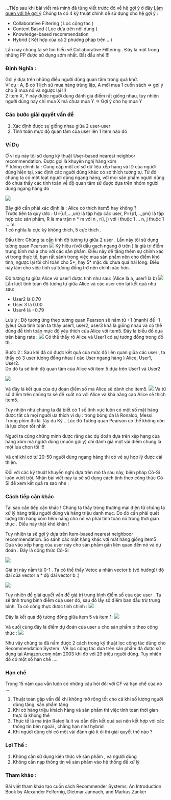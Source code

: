 ...Tiếp sau khi bài viết mà mình đã từng viết trước đó về hệ gợi ý ở đây [Làm quen với hệ gợi ý](https://viblo.asia/p/bat-dau-lam-quen-ve-he-goi-y-recommender-system-3Q75w8rGKWb)
Chúng ta có 4 kỹ thuật chính để sử dụng cho hệ gợi ý :
* Collaborative Filtering ( Lọc cộng tác )
* Content Based  ( Lọc dựa trên nội dung )
* Knowledge-based recommendation
* Hybrid ( Kết hợp của cả 2 phương pháp trên ...)

Lần này chúng ta sẽ tìm hiểu về Collaborative Filltering .   Đây là một trong những PP được sử dụng sớm nhất.
Bắt đầu nhé !!!
### Định Nghĩa :
Gợi ý dựa trên những điều người dùng quan tâm trong quá khứ.   
Ví dụ : A, B có 1 lịch sử mua hàng trùng lặp, A mới mua 1 cuốn sách => gợi ý cho B mua nó và ngược lại !!!   
2 item X, Y này được người dùng đánh giá điểm rất giống nhau, tuy nhiên người  dùng này chỉ mua X mà chưa mua Y => Gợi ý cho họ mua Y
###       Các bước giải quyết vấn đề 
1.  Xác định được sự giống nhau giữa 2 user-user 
2.  Tính toán mực độ quan tâm của user lên 1 item nào đó 
### Ví Dụ 
Ở ví dụ này tôi sử dụng kỹ thuật User-based nearest neighbor recommendation. Được gọi là khuyến nghị hàng xóm   
Ý tưởng chính là : Cung cấp một cơ sở dữ liệu xếp hạng và ID của người dùng hiện tại, xác định các người dùng khác có sở thích tương tự. Từ đó chúng ta có một loạt người dùng ngang hàng, với mọi sản phẩm người dùng đó chưa thấy các tính toán về độ quan tâm sử được dựa trên nhóm người dùng ngang hàng đó 

![](https://images.viblo.asia/34c50911-2be0-4f85-bf4f-d48360665bda.png)

Bây giờ cần phải xác định là : Alice có thích item5 hay không ?   
Trước tiên ta quy ước : U={u1,...,un} là tập hợp các user, P={p1,...,pm} là tập hợp các sản phẩm, R là ma trận n * m với n , r(i, j) với i thuộc 1 ... n, j thuộc 1 ... m.   
1 có nghĩa là cực kỳ không thích, 5 cực thích . 

Đầu tiên: Chúng ta cần tính độ tương tự  giữa 2 user .  Lần này tôi sử dụng tương quan Pearson 
![](https://images.viblo.asia/c49e7c5b-2660-4fcd-91d8-eff5c741a4fd.png)
Ký hiệu r(với dấu gạch ngang ở trên ) là giá trị điểm trung bình mà a cho với các sản phẩm.     Điều này để tăng thêm sự chính xác vì trong thực tế, bạn rất sành trong việc mua sản phẩm nên cho điểm khó tình, ngược lại tôi chỉ toàn cho 5*, hay 5* mặc dù chưa quá hài lòng. Điều này làm cho việc tính sự tương đồng trở nên chính xác hơn. 

Độ tương tự giữa Alice và user1 được tính như sau:  (Alice là a, user1 là b)
![](https://images.viblo.asia/a74f2fe4-6201-42fc-8238-25f5946da4a5.png)
Lần lượt tính toán độ tương tự giữa Alice và các user còn lại kết quả như sau:
* User2 là 0.70
* User 3 là  0.00
* User4 là −0.79

Lưu ý : Độ tương ứng theo tương quan Pearson sẽ nằm từ +1 (mạnh) đế -1 (yếu) 
Qua tính toán ta thấy user1, user2, user3 khá là giống nhau và có thể dùng để tính toán mực độ yêu thích của Alice với item5.
Đây là biểu đồ dựa trên bảng rate : 
![](https://images.viblo.asia/e55715f8-7b8e-4431-8a85-b713ede95d73.png)
Có thể thấy rõ Alice và User1 có sự tương đồng trong đồ thị. 

Bước 2 : Sau khi đã có được kết quả của mức độ liên quan giữa các user , ta thấy có 3 user tương đồng nhau ( các User ngang hàng ) Alice, User1, User2.  
Do đó ta sẽ tính độ quan tâm của Alice với item 5 dựa trên User1 và User2 

![](https://images.viblo.asia/56998e64-8729-4ac7-945a-e0871e93cb8d.png)

Và đây là kết quả của dự đoán điểm số mà Alice sẽ dành cho item5. 
![](https://images.viblo.asia/53106e44-ee5b-4842-aaa7-7506e64d6379.png)
Và từ số điểm trên chúng ta sẽ đề xuất nó với Alice và khả năng cao Alice sẽ thích item5.

Tuy nhiên như chúng ta đã biết có 1 số lĩnh vực luôn có một số mặt hàng được tất cả mọi người ưa thích ví dụ : trong bóng đá là Ronaldo, Messi. Trong phim thì là Tây du Ký... Lúc đó Tương quan Pearson có thể không còn là lựa chọn tốt nhất 

Người ta cũng chứng minh được rằng các dự đoán dựa trên xệp hạng của hàng xóm mà người dùng (muốn gợi ý)  chỉ đánh giá một vài điểm chung là một lựa chọn tồi !!!

Và chỉ khi có từ 20-50 người dùng ngang hàng thì có vẻ sự hợp lý được cải thiện. 

Đối với các kỹ thuật khuyến nghị dựa trên mô tả sau này, biện pháp Cô-Si luôn vượt trội.
Nhân bài viết này ta sẽ sử dụng cách tính theo công thức Cô-Si để xem kết quả ra sao nhé :
### Cách tiếp cận khác
Tại sao cần tiếp cận khác ! Chúng ta thấy trong thương mại điện tử chúng ta xử lý hàng triệu người dùng và hàng triệu danh mục. 
Do đó cần phải quét lượng lớn hàng xóm tiềm năng cho nó và phải tính toán nó trong thời gian thực . Điều này thật khó khăn !

Tuy nhiên ta sẽ gợi ý dựa trên Item-based nearest neighboor recommendation. So sánh các mặt hàng khác với măt hàng giống item5 . Dựa vào xếp hạng của user này cho sản phẩm gần liên quan đến nó và dự đoán . Đây là công thức Cô-Si


![](https://images.viblo.asia/f2e3fb22-6b40-4829-9584-26545fe91ccd.png)


Giá trị này nằm từ 0-1 . Ta có thể thấy Vetoc a nhân vector b (vô hướng)/ độ dài của vector a * độ dài vector b :)

![](https://images.viblo.asia/43c1c632-ae7e-4dbe-ad38-ba3737f8861e.png)

Tuy nhiên để giải quyết vấn đề giá trị trung bình điểm số của các user . Ta sẽ tính trung bình điểm của user đó, sau đó lấy số điểm ban đầu trừ trung bình. 
Ta có công thực được tinh chỉnh : 
![](https://images.viblo.asia/54c935cc-93bf-45ed-8a71-79bb7440cd20.png)

Đây là kết quả độ tương đồng giữa item 5 và item 1: ![](https://images.viblo.asia/1c38b736-19fd-44b1-aafd-d301adfcc513.png)

Và cuối cùng đây là điểm dự đoán của user u cho sản phẩm p theo công thức : 
![](https://images.viblo.asia/64280a62-b11a-468d-9c6b-178819aa2495.png)

Như vậy chúng ta đã nắm được 2 cách trong kỹ thuật lọc cộng tác dùng cho Recommendation System . Về lọc cộng tác dựa trên sản phẩm  đã được sử dụng tại Amazon.com năm 2003 khi đó với 29 triệu người dùng. Tuy nhiên dó có một số hạn chế ....


### Hạn chế 
Trong 15 năm qua vẫn luôn có những câu hỏi đối với CF và hạn chế của nó ...
1. Thuật toán gặp vấn để khi không mở rộng tốt cho cả khi số lượng người dùng tăng, sản phẩm tăng
2. Khi có hàng triệu khách hàng và sản phẩm thì việc tính toán thời gian thực là không thể  
3. Thực tế là ma trận Rated là ít và dẫn đến kết quả sai nên kết hợp với các thông tin bên ngoài , chẳng hạn như hybrid
4. Khi người dùng chỉ có một vài đánh giá ít ỏi thì giải quyết thế nào ?
### Lợi Thế :
1. Không cần sử dụng kiến thức về sản phẩm , và người dùng
2. Không cần nạp thông tin về sản phẩm vào hệ thống để xử lý 
### Tham khảo :
Bài viết tham khảo tạo cuốn sách Recommender Systems: An Introduction
Book by Alexander Felfernig, Dietmar Jannach, and Markus Zanker